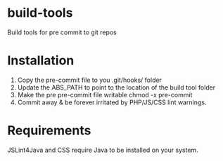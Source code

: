 build-tools
===========

Build tools for pre commit to git repos

Installation
============

1. Copy the pre-commit file to you .git/hooks/ folder
2. Update the ABS_PATH to point to the location of the build tool folder
3. Make the pre pre-commit file writable chmod -x pre-commit
4. Commit away & be forever irritated by PHP/JS/CSS lint warnings.

Requirements
============

JSLint4Java and CSS require Java to be installed on your system.